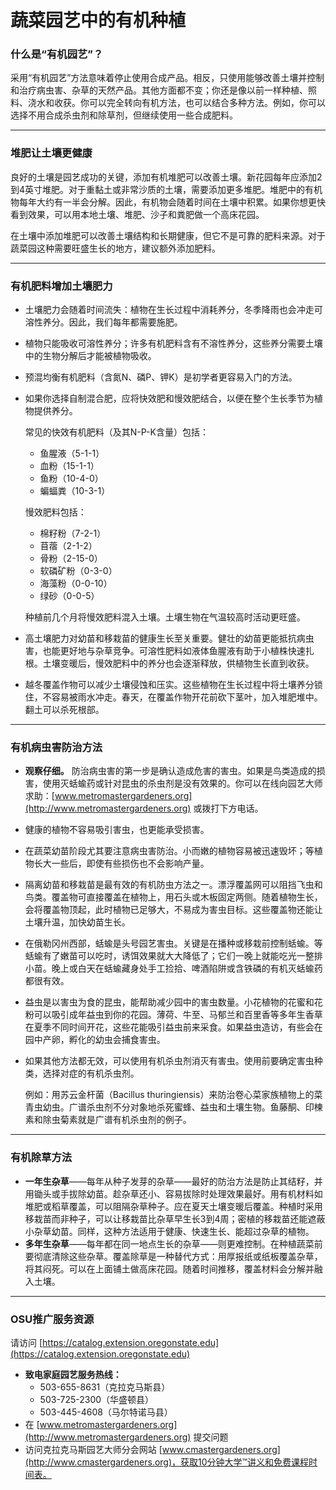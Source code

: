 # 蔬菜园艺中的有机种植

### 什么是“有机园艺”？

采用“有机园艺”方法意味着停止使用合成产品。相反，只使用能够改善土壤并控制和治疗病虫害、杂草的天然产品。其他方面都不变；你还是像以前一样种植、照料、浇水和收获。你可以完全转向有机方法，也可以结合多种方法。例如，你可以选择不用合成杀虫剂和除草剂，但继续使用一些合成肥料。

---

### 堆肥让土壤更健康

良好的土壤是园艺成功的关键，添加有机堆肥可以改善土壤。新花园每年应添加2到4英寸堆肥。对于重黏土或非常沙质的土壤，需要添加更多堆肥。堆肥中的有机物每年大约有一半会分解。因此，有机物会随着时间在土壤中积累。如果你想更快看到效果，可以用本地土壤、堆肥、沙子和粪肥做一个高床花园。

在土壤中添加堆肥可以改善土壤结构和长期健康，但它不是可靠的肥料来源。对于蔬菜园这种需要旺盛生长的地方，建议额外添加肥料。

---

### 有机肥料增加土壤肥力

- 土壤肥力会随着时间流失：植物在生长过程中消耗养分，冬季降雨也会冲走可溶性养分。因此，我们每年都需要施肥。
- 植物只能吸收可溶性养分；许多有机肥料含有不溶性养分，这些养分需要土壤中的生物分解后才能被植物吸收。
- 预混均衡有机肥料（含氮N、磷P、钾K）是初学者更容易入门的方法。
- 如果你选择自制混合肥，应将快效肥和慢效肥结合，以便在整个生长季节为植物提供养分。

  常见的快效有机肥料（及其N-P-K含量）包括：
  - 鱼腥液（5-1-1）
  - 血粉（15-1-1）
  - 鱼粉（10-4-0）
  - 蝙蝠粪（10-3-1）

  慢效肥料包括：
  - 棉籽粉（7-2-1）
  - 苜蓿（2-1-2）
  - 骨粉（2-15-0）
  - 软磷矿粉（0-3-0）
  - 海藻粉（0-0-10）
  - 绿砂（0-0-5）

  种植前几个月将慢效肥料混入土壤。土壤生物在气温较高时活动更旺盛。

- 高土壤肥力对幼苗和移栽苗的健康生长至关重要。健壮的幼苗更能抵抗病虫害，也能更好地与杂草竞争。可溶性肥料如液体鱼腥液有助于小植株快速扎根。土壤变暖后，慢效肥料中的养分也会逐渐释放，供植物生长直到收获。
- 越冬覆盖作物可以减少土壤侵蚀和压实。这些植物在生长过程中将土壤养分锁住，不容易被雨水冲走。春天，在覆盖作物开花前砍下茎叶，加入堆肥堆中。翻土可以杀死根部。

---

### 有机病虫害防治方法

- **观察仔细。** 防治病虫害的第一步是确认造成危害的害虫。如果是鸟类造成的损害，使用灭蛞蝓药或针对昆虫的杀虫剂是没有效果的。你可以在线向园艺大师求助：[www.metromastergardeners.org](http://www.metromastergardeners.org) 或拨打下方电话。
- 健康的植物不容易吸引害虫，也更能承受损害。
- 在蔬菜幼苗阶段尤其要注意病虫害防治。小而嫩的植物容易被迅速毁坏；等植物长大一些后，即使有些损伤也不会影响产量。
- 隔离幼苗和移栽苗是最有效的有机防虫方法之一。漂浮覆盖网可以阻挡飞虫和鸟类。覆盖物可直接覆盖在植物上，用石头或木板固定两侧。随着植物生长，会将覆盖物顶起，此时植物已足够大，不易成为害虫目标。这些覆盖物还能让土壤升温，加快幼苗生长。
- 在俄勒冈州西部，蛞蝓是头号园艺害虫。关键是在播种或移栽前控制蛞蝓。等蛞蝓有了嫩苗可以吃时，诱饵效果就大大降低了；它们一晚上就能吃光一整排小苗。晚上或白天在蛞蝓藏身处手工捡拾、啤酒陷阱或含铁磷的有机灭蛞蝓药都很有效。
- 益虫是以害虫为食的昆虫，能帮助减少园中的害虫数量。小花植物的花蜜和花粉可以吸引成年益虫到你的花园。薄荷、牛至、马郁兰和百里香等多年生香草在夏季不同时间开花，这些花能吸引益虫前来采食。如果益虫造访，有些会在园中产卵，孵化的幼虫会捕食害虫。
- 如果其他方法都无效，可以使用有机杀虫剂消灭有害虫。使用前要确定害虫种类，选择对症的有机杀虫剂。

  例如：用苏云金杆菌（Bacillus thuringiensis）来防治卷心菜家族植物上的菜青虫幼虫。广谱杀虫剂不分对象地杀死蜜蜂、益虫和土壤生物。鱼藤酮、印楝素和除虫菊素就是广谱有机杀虫剂的例子。

---

### 有机除草方法

- **一年生杂草**——每年从种子发芽的杂草——最好的防治方法是防止其结籽，并用锄头或手拔除幼苗。趁杂草还小、容易拔除时处理效果最好。用有机材料如堆肥或稻草覆盖，可以阻隔杂草种子。应在夏天土壤变暖后覆盖。种植时采用移栽苗而非种子，可以让移栽苗比杂草早生长3到4周；密植的移栽苗还能遮蔽小杂草幼苗。同样，这种方法适用于健康、快速生长、能超过杂草的植物。
- **多年生杂草**——每年都在同一地点生长的杂草——则更难控制。在种植蔬菜前要彻底清除这些杂草。覆盖除草是一种替代方式：用厚报纸或纸板覆盖杂草，将其闷死。可以在上面铺土做高床花园。随着时间推移，覆盖材料会分解并融入土壤。

---

### OSU推广服务资源

请访问 [https://catalog.extension.oregonstate.edu](https://catalog.extension.oregonstate.edu)


- **致电家庭园艺服务热线：**
  - 503-655-8631（克拉克马斯县）
  - 503-725-2300（华盛顿县）
  - 503-445-4608（马尔特诺马县）
- 在 [www.metromastergardeners.org](http://www.metromastergardeners.org) 提交问题
- 访问克拉克马斯园艺大师分会网站 [www.cmastergardeners.org](http://www.cmastergardeners.org)，获取10分钟大学™讲义和免费课程时间表。
